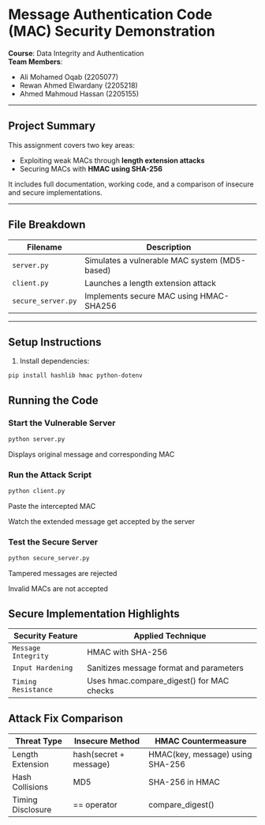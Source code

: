 # Message Authentication Code (MAC) Security Demonstration 
**Course**: Data Integrity and Authentication  
**Team Members**:  
- Ali Mohamed Oqab (2205077)  
- Rewan Ahmed Elwardany (2205218)  
- Ahmed Mahmoud Hassan (2205155)  
---
## Project Summary

This assignment covers two key areas:

- Exploiting weak MACs through **length extension attacks**
- Securing MACs with **HMAC using SHA-256**

It includes full documentation, working code, and a comparison of insecure and secure implementations.

---

## File Breakdown

| Filename           | Description                                         |
|--------------------|-----------------------------------------------------|
| `server.py`        | Simulates a vulnerable MAC system (MD5-based)       |
| `client.py`        | Launches a length extension attack                  |
| `secure_server.py` | Implements secure MAC using HMAC-SHA256             |

---

## Setup Instructions

1. Install dependencies:

```bash
pip install hashlib hmac python-dotenv
```
## Running the Code
### Start the Vulnerable Server

```bash
python server.py
```

Displays original message and corresponding MAC

### Run the Attack Script

```bash
python client.py
```

Paste the intercepted MAC

Watch the extended message get accepted by the server

### Test the Secure Server

```bash
python secure_server.py
```
Tampered messages are rejected

Invalid MACs are not accepted

## Secure Implementation Highlights
|Security Feature         |Applied Technique                        | 
|-------------------------|-----------------------------------------|              	
|`Message Integrity`	  |HMAC with SHA-256                        |
|`Input Hardening`        |Sanitizes message format and parameters  |
|`Timing Resistance`      |Uses hmac.compare_digest() for MAC checks|


## Attack Fix Comparison
|Threat Type      |Insecure Method	     |HMAC Countermeasure             |
|-----------------|----------------------|--------------------------------|         	                 
|Length Extension |hash(secret + message)|HMAC(key, message) using SHA-256|
|Hash Collisions  |MD5	                 |SHA-256 in HMAC                 |
|Timing Disclosure|== operator	         |compare_digest()                |
